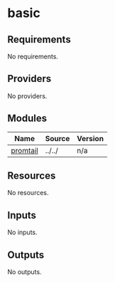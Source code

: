 # basic

<!-- BEGIN_TF_DOCS -->
## Requirements

No requirements.

## Providers

No providers.

## Modules

| Name | Source | Version |
|------|--------|---------|
| <a name="module_promtail"></a> [promtail](#module\_promtail) | ../../ | n/a |

## Resources

No resources.

## Inputs

No inputs.

## Outputs

No outputs.
<!-- END_TF_DOCS -->
